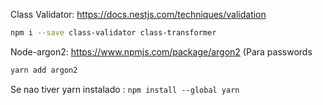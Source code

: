

Class Validator: https://docs.nestjs.com/techniques/validation

```bash
npm i --save class-validator class-transformer
```

Node-argon2: https://www.npmjs.com/package/argon2 (Para passwords

```bash
yarn add argon2
```

Se nao tiver yarn instalado : `npm install --global yarn`

